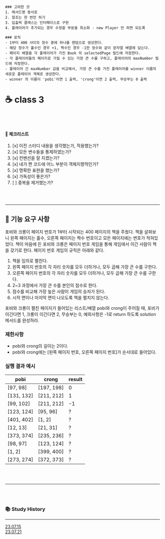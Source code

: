 ```
### 고려한 것
1. 메서드명 동사로
2. 참조는 한 번만 하기
3. 입출력 클래스는 인터페이스로 구현
4. 플레이어가 추가되는 경우 수정할 부분을 최소화 - new Player 만 하면 되도록

### 로직
- 1부터 400 사이의 정수 중에 하나를 랜덤으로 생성한다.
- 해당 정수가 홀수인 경우 +1, 짝수인 경우 -1한 정수와 같이 문자열 배열에 담는다.
- 페이지 배열을 각 플레이어가 가진 Book 의 selectedPage 필드에 저장한다.
- 각 플레이어들의 페이지로 가질 수 있는 가장 큰 수를 구하고, 플레이어의 maxNumber 필드에 저장한다.
- 플레이어 간 maxNumber 값을 비교해서, 가장 큰 수를 가진 플레이어를 winner 이름의 새로운 플레이어 객체로 생성한다.
- winner 의 이름이 'pobi'이면 1 출력, 'crong'이면 2 출력, 무승부는 0 출력
```

# ☕ class 3

<br>
<br>

#### 🤔 체크리스트
1. [x] 이전 스터디 내용을 생각했는가, 적용했는가?
2. [x] 모든 변수들을 통제하였는가?
3. [x] 컨벤션을 잘 지켰는가?
4. [x] 내가 짠 코드에 어느 부분이 객체지향적인가?
5. [x] 명확한 표현을 했는가?
6. [x] 가독성이 좋은가?
7. [ ] 중복을 제거했는가?

<br>
<br>

---

## 🚀 기능 요구 사항

포비와 크롱이 페이지 번호가 1부터 시작되는 400 페이지의 책을 주웠다. 책을 살펴보니 왼쪽 페이지는 홀수, 오른쪽 페이지는 짝수 번호이고 모든 페이지에는 번호가 적혀있었다. 책이 마음에 든 포비와 크롱은 페이지
번호 게임을 통해 게임에서 이긴 사람이 책을 갖기로 한다. 페이지 번호 게임의 규칙은 아래와 같다.

1. 책을 임의로 펼친다.
2. 왼쪽 페이지 번호의 각 자리 숫자를 모두 더하거나, 모두 곱해 가장 큰 수를 구한다.
3. 오른쪽 페이지 번호의 각 자리 숫자를 모두 더하거나, 모두 곱해 가장 큰 수를 구한다.
4. 2~3 과정에서 가장 큰 수를 본인의 점수로 한다.
5. 점수를 비교해 가장 높은 사람이 게임의 승자가 된다.
6. 시작 면이나 마지막 면이 나오도록 책을 펼치지 않는다.

포비와 크롱이 펼친 페이지가 들어있는 리스트/배열 pobi와 crong이 주어질 때, 포비가 이긴다면 1, 크롱이 이긴다면 2, 무승부는 0, 예외사항은 -1로 return 하도록 solution 메서드를 완성하라.

### 제한사항

- pobi와 crong의 길이는 2이다.
- pobi와 crong에는 [왼쪽 페이지 번호, 오른쪽 페이지 번호]가 순서대로 들어있다.

### 실행 결과 예시

| pobi       | crong      | result |
|------------|------------|--------|
| [97, 98]   | [197, 198] | 0      |
| [131, 132] | [211, 212] | 1      |
| [99, 102]  | [211, 212] | -1     |
| [123, 124] | [95, 96]   | ?      |
| [401, 402] | [1, 2]     | ?      |
| [12, 13]   | [21, 31]   | ?      |
| [373, 374] | [235, 236] | ?      |
| [98, 97]   | [123, 124] | ?      |
| [1, 2]     | [399, 400] | ?      |
| [273, 274] | [372, 373] | ?      |

<br>
<br>

---

<br>
<br>

### 📚 Study History

---

[23.07.15](https://github.com/JavaDocument/Class1/blob/main/docs/230715.md)
<br>
[23.07.21](https://github.com/JavaDocument/Class1/blob/main/docs/230721.md)
